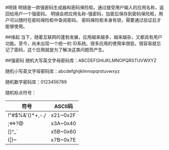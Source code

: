 #明镜
明镜是一款强密码生成器和密码保险柜。通过接受用户输入的应用名称，返回给用户一个强密码。
明镜会把应用名称-强密码，加密后保存到密码保险柜，用户可以随时在密码保险柜中查阅密码。
密码保险柜本身有锁，需要通过验证后才能够使用。

##缘起
当下，随着互联网的蓬勃发展，应用越来越多，越来越杂，又都具有用户功能。至今，尚未出现一个统一的
ID系统。很多应用的使用率很低，很容易就忘记了密码，这个应用就是为了解决这类问题而产生。

##强密码
随机大写英文字母密码库：ABCDEFGHIJKLMNOPQRSTUVWXYZ

随机小写英文字母密码库：abcdefghijklmnopqrstuvwxyz

随机数字密码库：0123456789

随机标点符号：

| 符号 | ASCII码 |
|------|--------|
|!"#$%&'()*+,-./|x21~0x2F|
|;<=>?@ |x3A~0x40|
|[\]^_` |x5B~0x60|
|{&#124;}~|x7B~0x7E|
